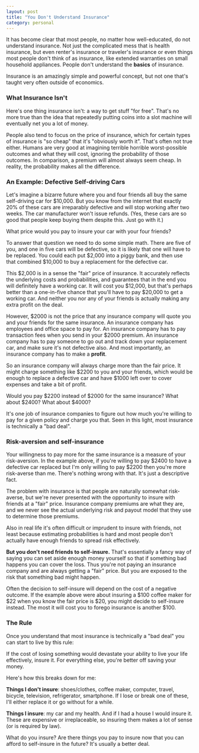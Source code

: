 ```yaml
---
layout: post
title: "You Don't Understand Insurance"
category: personal
---
```


It has become clear that most people, no matter how well-educated, do not understand insurance. Not just the complicated mess that is health insurance, but even renter's insurance or traveler's insurance or even things most people don't think of as insurance, like extended warranties on small household appliances. People don't understand the **basics** of insurance.

Insurance is an amazingly simple and powerful concept, but not one that's taught very often outside of economics.

### What Insurance Isn't

Here's one thing insurance isn't: a way to get stuff "for free". That's no more true than the idea that repeatedly putting coins into a slot machine will eventually net you a lot of money.

People also tend to focus on the price of insurance, which for certain types of insurance is "so cheap" that it's "obviously worth it". That's often not true either. Humans are very good at imagining terrible horrible worst-possible outcomes and what they will cost, ignoring the probability of those outcomes. In comparison, a premium will almost always seem cheap. In reality, the probability makes all the difference.

### An Example: Defective Self-driving Cars

Let's imagine a bizarre future where you and four friends all buy the same self-driving car for $10,000. But you know from the internet that exactly 20% of these cars are irreparably defective and will stop working after two weeks. The car manufacturer won't issue refunds. (Yes, these cars are so good that people keep buying them despite this. Just go with it.)

What price would you pay to insure your car with your four friends?

To answer that question we need to do some simple math. There are five of you, and one in five cars will be defective, so it is likely that one will have to be replaced. You could each put $2,000 into a piggy bank, and then use that combined $10,000 to buy a replacement for the defective car.

This $2,000 is in a sense the "fair" price of insurance. It accurately reflects the underlying costs and probabilities, and guarantees that in the end you will definitely have a working car. It will cost you $12,000, but that's perhaps better than a one-in-five chance that you'll have to pay $20,000 to get a working car. And neither you nor any of your friends is actually making any extra profit on the deal.

However, $2000 is not the price that any insurance company will quote you and your friends for the same insurance. An insurance company has employees and office space to pay for. An insurance company has to pay transaction fees when you send in your $2000 premium. An insurance company has to pay someone to go out and track down your replacement car, and make sure it's not defective also. And most importantly, an insurance company has to make a **profit**.

So an insurance company will always charge more than the fair price. It might charge something like $2200 to you and your friends, which would be enough to replace a defective car and have $1000 left over to cover expenses and take a bit of profit.

Would you pay $2200 instead of $2000 for the same insurance? What about $2400? What about $4000?

It's one job of insurance companies to figure out how much you're willing to pay for a given policy and charge you that. Seen in this light, most insurance is technically a "bad deal".

### Risk-aversion and self-insurance

Your willingness to pay more for the same insurance is a measure of your risk-aversion. In the example above, if you're willing to pay $2400 to have a defective car replaced but I'm only willing to pay $2200 then you're more risk-averse than me. There's nothing wrong with that. It's just a descriptive fact.

The problem with insurance is that people are naturally somewhat risk-averse, but we're never presented with the opportunity to insure with friends at a "fair" price. Insurance company premiums are what they are, and we never see the actual underlying risk and payout model that they use to determine those premiums.

Also in real life it's often difficult or imprudent to insure with friends, not least because estimating probabilities is hard and most people don't actually have enough friends to spread risk effectively.

**But you don't need friends to self-insure.** That's essentially a fancy way of saying you can set aside enough money yourself so that if something bad happens you can cover the loss. Thus you're not paying an insurance company and are always getting a "fair" price. But you are exposed to the risk that something bad might happen.

Often the decision to self-insure will depend on the cost of a negative outcome. If the example above were about insuring a $100 coffee maker for $22 when you know the fair price is $20, you might decide to self-insure instead. The most it will cost you to forego insurance is another $100.

### The Rule

Once you understand that most insurance is technically a "bad deal" you can start to live by this rule:

If the cost of losing something would devastate your ability to live your life effectively, insure it. For everything else, you're better off saving your money.

Here's how this breaks down for me:

**Things I don't insure**: shoes/clothes, coffee maker, computer, travel, bicycle, television, refrigerator, smartphone. If I lose or break one of these, I'll either replace it or go without for a while.

**Things I insure**: my car and my health. And if I had a house I would insure it. These are expensive or irreplaceable, so insuring them makes a lot of sense (or is required by law).

What do you insure? Are there things you pay to insure now that you can afford to self-insure in the future? It's usually a better deal.